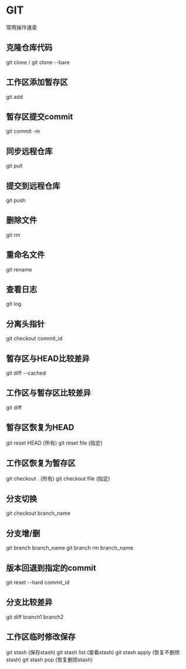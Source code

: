 
# GIT

常用操作速查

## 克隆仓库代码
git clone / git clone --bare

## 工作区添加暂存区
git add

## 暂存区提交commit
git commit -m

## 同步远程仓库
git pull

## 提交到远程仓库
git push

## 删除文件
git rm

## 重命名文件
git rename

## 查看日志
git log

## 分离头指针
git checkout commit_id

## 暂存区与HEAD比较差异
git diff --cached

## 工作区与暂存区比较差异
git diff

## 暂存区恢复为HEAD
git reset HEAD (所有)
git reset file (指定)

## 工作区恢复为暂存区
git checkout .		(所有)
git checkout file	(指定)

## 分支切换
git checkout branch_name

## 分支增/删
git branch branch_name
git branch rm branch_name

## 版本回退到指定的commit
git reset --hard commit_id

## 分支比较差异
git diff branch1 branch2

## 工作区临时修改保存
git stash 		(保存stash)
git stash list 	(查看stash)
git stash apply (恢复不删除stash)
git stash pop 	(恢复删除stash)


